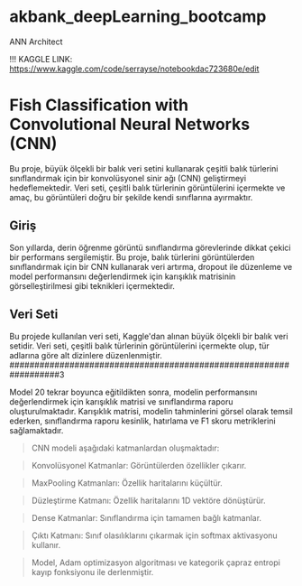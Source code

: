 # akbank_deepLearning_bootcamp
 ANN Architect

!!! KAGGLE LINK: https://www.kaggle.com/code/serrayse/notebookdac723680e/edit


# Fish Classification with Convolutional Neural Networks (CNN)

Bu proje, büyük ölçekli bir balık veri setini kullanarak çeşitli balık türlerini sınıflandırmak için bir konvolüsyonel sinir ağı (CNN) geliştirmeyi hedeflemektedir. Veri seti, çeşitli balık türlerinin görüntülerini içermekte ve amaç, bu görüntüleri doğru bir şekilde kendi sınıflarına ayırmaktır.

## Giriş

Son yıllarda, derin öğrenme görüntü sınıflandırma görevlerinde dikkat çekici bir performans sergilemiştir. Bu proje, balık türlerini görüntülerden sınıflandırmak için bir CNN kullanarak veri artırma, dropout ile düzenleme ve model performansını değerlendirmek için karışıklık matrisinin görselleştirilmesi gibi teknikleri içermektedir.

## Veri Seti

Bu projede kullanılan veri seti, Kaggle'dan alınan büyük ölçekli bir balık veri setidir. Veri seti, çeşitli balık türlerinin görüntülerini içermekte olup, tür adlarına göre alt dizinlere düzenlenmiştir.
##################################################################3

Model 20 tekrar boyunca eğitildikten sonra, modelin performansını değerlendirmek için karışıklık matrisi ve sınıflandırma raporu oluşturulmaktadır. Karışıklık matrisi, modelin tahminlerini görsel olarak temsil ederken, sınıflandırma raporu kesinlik, hatırlama ve F1 skoru metriklerini sağlamaktadır.

> CNN modeli aşağıdaki katmanlardan oluşmaktadır:

> Konvolüsyonel Katmanlar: Görüntülerden özellikler çıkarır.

> MaxPooling Katmanları: Özellik haritalarını küçültür.

> Düzleştirme Katmanı: Özellik haritalarını 1D vektöre dönüştürür.

> Dense Katmanlar: Sınıflandırma için tamamen bağlı katmanlar.

> Çıktı Katmanı: Sınıf olasılıklarını çıkarmak için softmax aktivasyonu kullanır.

> Model, Adam optimizasyon algoritması ve kategorik çapraz entropi kayıp fonksiyonu ile derlenmiştir.
